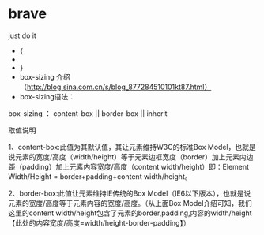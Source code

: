 # brave
just do it


* {
*  
* }
* box-sizing 介绍（http://blog.sina.com.cn/s/blog_877284510101kt87.html）
*  box-sizing语法：


  box-sizing ： content-box || border-box || inherit

 

取值说明

1、content-box:此值为其默认值，其让元素维持W3C的标准Box Model，也就是说元素的宽度/高度（width/height）等于元素边框宽度（border）加上元素内边距（padding）加上元素内容宽度/高度（content width/height）即：Element Width/Height = border+padding+content width/height。

2、border-box:此值让元素维持IE传统的Box Model（IE6以下版本），也就是说元素的宽度/高度等于元素内容的宽度/高度。（从上面Box Model介绍可知，我们这里的content width/height包含了元素的border,padding,内容的width/height【此处的内容宽度/高度=width/height-border-padding】）

